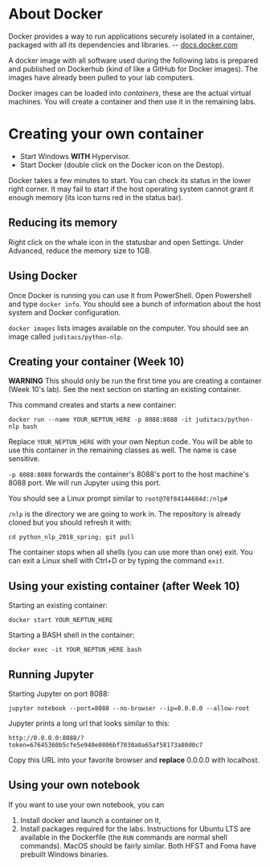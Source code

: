 # About Docker

Docker provides a way to run applications securely isolated in a container,
packaged with all its dependencies and libraries. --
[docs.docker.com](https://docs.docker.com/)

A docker image with all software used during the following labs is prepared and
published on Dockerhub (kind of like a GitHub for Docker images). The images
have already been pulled to your lab computers.

Docker images can be loaded into _containers_, these are the actual virtual
machines. You will create a container and then use it in the remaining labs.

# Creating your own container

* Start Windows **WITH** Hypervisor.
* Start Docker (double click on the Docker icon on the Destop).

Docker takes a few minutes to start. You can check its status in the lower
right corner. It may fail to start if the host operating system cannot grant it
enough memory (its icon turns red in the status bar).

## Reducing its memory

Right click on the whale icon in the statusbar and open Settings. Under
Advanced, reduce the memory size to 1GB.

## Using Docker

Once Docker is running you can use it from PowerShell. Open Powershell and type
`docker info`. You should see a bunch of information about the host system and
Docker configuration.

`docker images` lists images available on the computer. You should see an image
called `juditacs/python-nlp`.

## Creating your container (Week 10)

**WARNING** This should only be run the first time you are creating a container
(Week 10's lab). See the next section on starting an existing container.

This command creates and starts a new container:

    docker run --name YOUR_NEPTUN_HERE -p 8088:8088 -it juditacs/python-nlp bash

Replace `YOUR_NEPTUN_HERE` with your own Neptun code. You will be able to use
this container in the remaining classes as well. The name is case sensitive.

`-p 8088:8088` forwards the container's 8088's port to the host machine's 8088
port. We will run Jupyter using this port.

You should see a Linux prompt similar to `root@78f84144684d:/nlp#`

`/nlp` is the directory we are going to work in. The repository is already
cloned but you should refresh it with:

    cd python_nlp_2018_spring; git pull

The container stops when all shells (you can use more than one) exit. You can
exit a Linux shell with Ctrl+D or by typing the command `exit`.

## Using your existing container (after Week 10)

Starting an existing container:

    docker start YOUR_NEPTUN_HERE

Starting a BASH shell in the container:

    docker exec -it YOUR_NEPTUN_HERE bash

## Running  Jupyter

Starting Jupyter on port 8088:

    jupyter notebook --port=8088 --no-browser --ip=0.0.0.0 --allow-root

Jupyter prints a long url that looks similar to this:

    http://0.0.0.0:8088/?token=67645360b5cfe5e940e0806bf7030a0a65af58173a80d0c7

Copy this URL into your favorite browser and **replace** 0.0.0.0 with
localhost.

## Using your own notebook

If you want to use your own notebook, you can

1. Install docker and launch a container on it,
2. Install packages required for the labs. Instructions for Ubuntu LTS are
   available in the Dockerfile (the `RUN` commands are normal shell commands).
   MacOS should be fairly similar. Both HFST and Foma have prebuilt Windows
   binaries.
